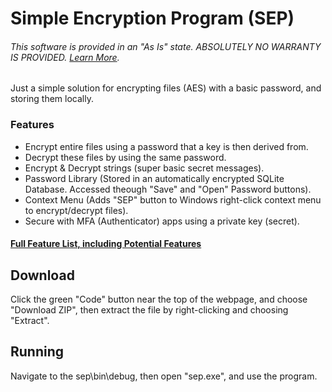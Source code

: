 # Simple Encryption Program (SEP)

###### This software is provided in an "As Is" state. ABSOLUTELY NO WARRANTY IS PROVIDED. [Learn More](https://github.com/JamieM0/sep/blob/main/NOTICE.md).

Just a simple solution for encrypting files (AES) with a basic password, and storing them locally.

### Features

* Encrypt entire files using a password that a key is then derived from.
* Decrypt these files by using the same password.
* Encrypt & Decrypt strings (super basic secret messages).
* Password Library (Stored in an automatically encrypted SQLite Database. Accessed theough "Save" and "Open" Password buttons).
* Context Menu (Adds "SEP" button to Windows right-click context menu to encrypt/decrypt files).
* Secure with MFA (Authenticator) apps using a private key (secret).

#### [Full Feature List, including Potential Features](https://github.com/users/JamieM0/projects/5)

## Download

Click the green "Code" button near the top of the webpage, and choose "Download ZIP", then extract the file by right-clicking and choosing "Extract".

## Running

Navigate to the sep\bin\debug, then open "sep.exe", and use the program.
